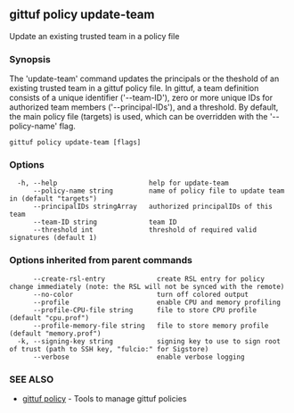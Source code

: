 ## gittuf policy update-team

Update an existing trusted team in a policy file

### Synopsis

The 'update-team' command updates the principals or the theshold of an existing trusted team in a gittuf policy file. In gittuf, a team definition consists of a unique identifier ('--team-ID'), zero or more unique IDs for authorized team members ('--principal-IDs'), and a threshold. By default, the main policy file (targets) is used, which can be overridden with the '--policy-name' flag.

```
gittuf policy update-team [flags]
```

### Options

```
  -h, --help                       help for update-team
      --policy-name string         name of policy file to update team in (default "targets")
      --principalIDs stringArray   authorized principalIDs of this team
      --team-ID string             team ID
      --threshold int              threshold of required valid signatures (default 1)
```

### Options inherited from parent commands

```
      --create-rsl-entry             create RSL entry for policy change immediately (note: the RSL will not be synced with the remote)
      --no-color                     turn off colored output
      --profile                      enable CPU and memory profiling
      --profile-CPU-file string      file to store CPU profile (default "cpu.prof")
      --profile-memory-file string   file to store memory profile (default "memory.prof")
  -k, --signing-key string           signing key to use to sign root of trust (path to SSH key, "fulcio:" for Sigstore)
      --verbose                      enable verbose logging
```

### SEE ALSO

* [gittuf policy](gittuf_policy.md)	 - Tools to manage gittuf policies

